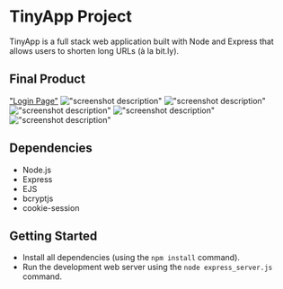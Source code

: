 # TinyApp Project

TinyApp is a full stack web application built with Node and Express that allows users to shorten long URLs (à la bit.ly).

## Final Product

["Login Page"](https://github.com/gary92gs/tinyapp/blob/master/docs/login-page.png)
!["screenshot description"](#)
!["screenshot description"](#)
!["screenshot description"](#)
!["screenshot description"](#)
!["screenshot description"](#)

## Dependencies

- Node.js
- Express
- EJS
- bcryptjs
- cookie-session

## Getting Started

- Install all dependencies (using the `npm install` command).
- Run the development web server using the `node express_server.js` command.